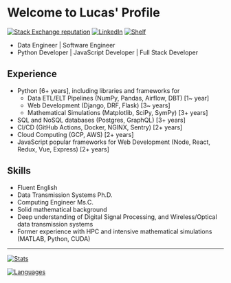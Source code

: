 # Welcome to Lucas' Profile

[![Stack Exchange reputation](https://img.shields.io/badge/Stack_Overflow-FE7A16?style=for-the-badge&logo=stack-overflow&logoColor=white)](https://stackoverflow.com/users/5114495/lucascavalcante)
[![LinkedIn](https://img.shields.io/badge/LinkedIn-0077B5?style=for-the-badge&logo=linkedin&logoColor=white)](https://linkedin.com/in/lucas-cp-cavalcante)
[![Shelf](https://img.shields.io/badge/Shelf-green?style=for-the-badge&logo=bookstack&logoColor=white)](https://github.com/cavalcantelucas/shelf)

- Data Engineer | Software Engineer
- Python Developer | JavaScript Developer | Full Stack Developer

## Experience

- Python [6+ years], including libraries and frameworks for
  - Data ETL/ELT Pipelines (NumPy, Pandas, Airflow, DBT) [1~ year]
  - Web Development (Django, DRF, Flask) [3~ years]
  - Mathematical Simulations (Matplotlib, SciPy, SymPy) [3+ years]
- SQL and NoSQL databases (Postgres, GraphQL) [3+ years]
- CI/CD (GitHub Actions, Docker, NGINX, Sentry) [2+ years]
- Cloud Computing (GCP, AWS) [2+ years]
- JavaScript popular frameworks for Web Development (Node, React, Redux, Vue, Express) [2+ years]

## Skills

- Fluent English
- Data Transmission Systems Ph.D.
- Computing Engineer Ms.C.
- Solid mathematical background
- Deep understanding of Digital Signal Processing, and Wireless/Optical data transmission systems
- Former experience with HPC and intensive mathematical simulations (MATLAB, Python, CUDA)

---

[![Stats](https://github-readme-stats.vercel.app/api?username=cavalcantelucas&count_private=true&show_icons=true&hide=stars)](https://github.com/cavalcantelucas/)

[![Languages](https://github-readme-stats.vercel.app/api/top-langs/?username=cavalcantelucas&layout=compact)](https://github.com/cavalcantelucas/)

